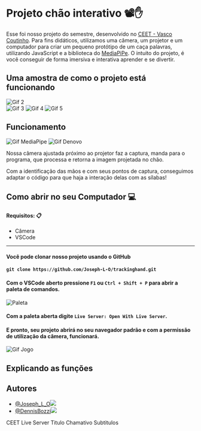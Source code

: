 # Projeto chão interativo 📽✋

Esse foi nosso projeto do semestre, desenvolvido no [CEET - Vasco Coutinho](https://www.instagram.com/ceetvasco/).
Para fins didáticos, utilizamos uma câmera, um projetor e um computador para criar um pequeno
protótipo de um caça palavras, utilizando JavaScript e a biblioteca do [MediaPiPe](https://mediapipe.dev/). O intuito do projeto, é você conseguir de forma imersiva e interativa
aprender e se divertir.

## Uma amostra de como o projeto está funcionando

![Gif 2](https://lh3.googleusercontent.com/u/0/drive-viewer/AFDK6gP1N6Uz8_jqBZPEwDGUwl2_uWIsisxgzuvaf2qPzAn-MoPWAHFJo11P-BrAfawW-E98TE2tfYBgGVSvyKB4s--fpOGFZA=w350-h200#right)  
![Gif 3](https://lh3.google.com/u/0/d/1IUAJimEDDdavSEcfD9aG-TIch6h_kMpQ=w350-h200-iv4) 
![Gif 4](https://lh3.google.com/u/0/d/18Qv2ieNe4pmeqnc73UmgfsWiW5yJ7vtl=w350-h200-iv4) 
![Gif 5](https://lh3.google.com/u/0/d/1uLJNHvP6scKn6kOUb1-MZWBHg90-jQVM=w1920-h904-iv4)

## Funcionamento 

![Gif MediaPipe](https://lh3.google.com/u/0/d/1KZm3VAddoS_Fa11zK8D595owJfkwrhed=w455-h480-iv1) ![Gif Denovo](https://lh3.google.com/u/0/d/1Hjlyo9wnNl23u59pwD0_Swap58fwqIqI=w400-h1500-iv2)

Nossa câmera ajustada próximo ao projetor faz a captura, manda para o programa, que processa e retorna a imagem projetada no chão.

Com a identificação das mãos e com seus pontos de captura, conseguimos adaptar o código para que haja a interação delas com as sílabas!

## Como abrir no seu Computador 💻

#### Requisitos: 📋
- Câmera
- VSCode
---

#### Você pode clonar nosso projeto usando o GitHub
#### `git clone https://github.com/Joseph-L-O/trackinghand.git`

#### Com o VSCode aberto pressione `F1` ou `Ctrl + Shift + P` para abrir a paleta de comandos.

![Paleta](https://lh3.google.com/u/0/d/1-eIrkO3oDBVZxqdSwdgSulncia_S7i-i=w1920-h961-iv1)


#### Com a paleta aberta digite `Live Server: Open With Live Server`.

#### E pronto, seu projeto abrirá no seu navegador padrão e com a permissão de utilização da câmera, funcionará.

![Gif Jogo](https://s1.gifyu.com/images/Mozilla_Firefox_2022-11-30_00-59-36.gif)

## Explicando as funções



## Autores

- [@Joseph_L_O](https://www.github.com/joseph-l-o)![](https://images.weserv.nl/?url=avatars.githubusercontent.com/u/74804074&v=4&h=100&w=100&fit=cover&mask=circle) 
- [@DennisBozzi](https://github.com/DennisBozzi/)![](https://images.weserv.nl/?url=avatars.githubusercontent.com/u/98779786&v=4&h=100&w=100&fit=cover&mask=circle)


CEET 
Live Server
Titulo Chamativo
Subtitulos

